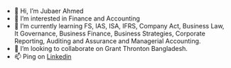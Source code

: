 - 👋 Hi, I’m Jubaer Ahmed
- 👀 I’m interested in Finance and Accounting
- 🌱 I’m currently learning FS, IAS, ISA, IFRS, Company Act, Business Law, It Governance, Business Finance, Business Strategies, Corporate Reporting, Auditing and Assurance and Managerial Accounting. 
- 💞️ I’m looking to collaborate on Grant Thronton Bangladesh. 
- 📫 Ping on [Linkedin](https://www.linkedin.com/in/jubaer-ahmed-a366a71bb)

<!---
jubca2022/jubca2022 is a ✨ special ✨ repository because its `README.md` (this file) appears on your GitHub profile.
You can click the Preview link to take a look at your changes.
--->
